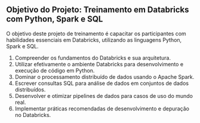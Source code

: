 ## Objetivo do Projeto: Treinamento em Databricks com Python, Spark e SQL

O objetivo deste projeto de treinamento é capacitar os participantes com habilidades essenciais em Databricks, utilizando as linguagens Python, Spark e SQL.

1. Compreender os fundamentos do Databricks e sua arquitetura.
2. Utilizar efetivamente o ambiente Databricks para desenvolvimento e execução de código em Python.
3. Dominar o processamento distribuído de dados usando o Apache Spark.
4. Escrever consultas SQL para análise de dados em conjuntos de dados distribuídos.
5. Desenvolver e otimizar pipelines de dados para casos de uso do mundo real.
6. Implementar práticas recomendadas de desenvolvimento e depuração no Databricks.
